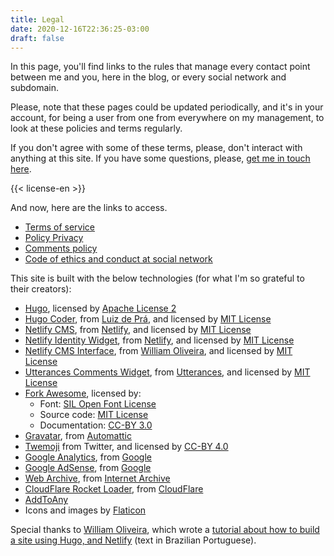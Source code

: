 ```yaml
---
title: Legal
date: 2020-12-16T22:36:25-03:00
draft: false
---
```

In this page, you'll find links to the rules that manage every contact point between me and you, here in the blog, or every social network and subdomain.

Please, note that these pages could be updated periodically, and it's in your account, for being a user from one from everywhere on my management, to look at these policies and terms regularly.

If you don't agree with some of these terms, please, don't interact with anything at this site. If you have some questions, please, [get me in touch here][contact].

{{< license-en >}}

And now, here are the links to access.

* [Terms of service][termos]
* [Policy Privacy][privacidade]
* [Comments policy][comentarios]
* [Code of ethics and conduct at social network][etica]

[contact]: mailto:leo@leocarvalho.dev
[termos]: /en/tos
[privacidade]: /en/privacy-policy
[comentarios]: /comments
[etica]: https://github.com/brazil-it-groups/code-of-conduct/blob/master/README.md

This site is built with the below technologies (for what I'm so grateful to their creators):

* [Hugo](https://gohugo.io/), licensed by [Apache License 2](http://www.apache.org/licenses/LICENSE-2.0)
* [Hugo Coder](https://github.com/luizdepra/hugo-coder/), from [Luiz de Prá](https://www.luizdepra.dev/), and licensed by [MIT License](https://github.com/luizdepra/hugo-coder/blob/master/LICENSE.md)
* [Netlify CMS](https://github.com/netlify/netlify-cms), from [Netlify](https://www.netlify.com/), and licensed by [MIT License](https://github.com/netlify/netlify-cms/blob/master/LICENSE)
* [Netlify Identity Widget](https://github.com/netlify/netlify-identity-widget), from [Netlify](https://www.netlify.com/), and licensed by [MIT License](https://github.com/netlify/netlify-identity-widget/blob/master/LICENSE)
* [Netlify CMS Interface](https://github.com/woliveiras/netlify-cms-base), from [William Oliveira](https://woliveiras.com.br), and licensed by [MIT License](https://github.com/woliveiras/netlify-cms-base/blob/master/LICENSE)
* [Utterances Comments Widget](https://github.com/utterance/utterances), from [Utterances](https://utteranc.es/), and licensed by [MIT License](https://github.com/utterance/utterances/blob/master/LICENSE.md)
* [Fork Awesome](https://forkaweso.me/), licensed by:
  * Font: [SIL Open Font License](http://scripts.sil.org/OFL)
  * Source code: [MIT License](http://opensource.org/licenses/mit-license.html)
  * Documentation: [CC-BY 3.0](http://creativecommons.org/licenses/by/3.0/)
* [Gravatar](https://en.gravatar.com/), from [Automattic](http://automattic.com/)
* [Twemoji](https://github.com/twitter/twemoji) from Twitter, and licensed by [CC-BY 4.0](https://creativecommons.org/licenses/by/4.0/)
* [Google Analytics](https://marketingplatform.google.com/intl/pt-BR_br/about/analytics/), from [Google](https://about.google/)
* [Google AdSense](https://www.google.com/adsense/start/), from [Google](https://about.google/)
* [Web Archive](https://web.archive.org/), from [Internet Archive](https://archive.org/)
* [CloudFlare Rocket Loader](https://blog.cloudflare.com/tag/rocketloader/), from [CloudFlare](https://www.cloudflare.com/)
* [AddToAny](https://www.addtoany.com/)
* Icons and images by [Flaticon](https://www.flaticon.com/)

Special thanks to [William Oliveira](https://woliveiras.com.br/sobre), which wrote a [tutorial about how to build a site using Hugo, and Netlify](https://woliveiras.com.br/posts/desenvolvendo-um-blog-com-interface-administrativa-com-hugo-e-netlify/) (text in Brazilian Portuguese).
